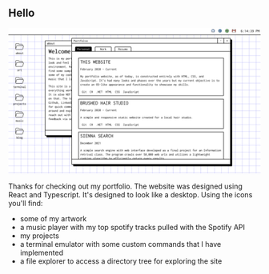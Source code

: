 ## Hello

![siennacodes](./public/assets/images/preview.png)

Thanks for checking out my portfolio. The website was designed using React and Typescript.
It's designed to look like a desktop. Using the icons you'll find:

* some of my artwork
* a music player with my top spotify tracks pulled with the Spotify API
* my projects
* a terminal emulator with some custom commands that I have implemented
* a file explorer to access a directory tree for exploring the site










